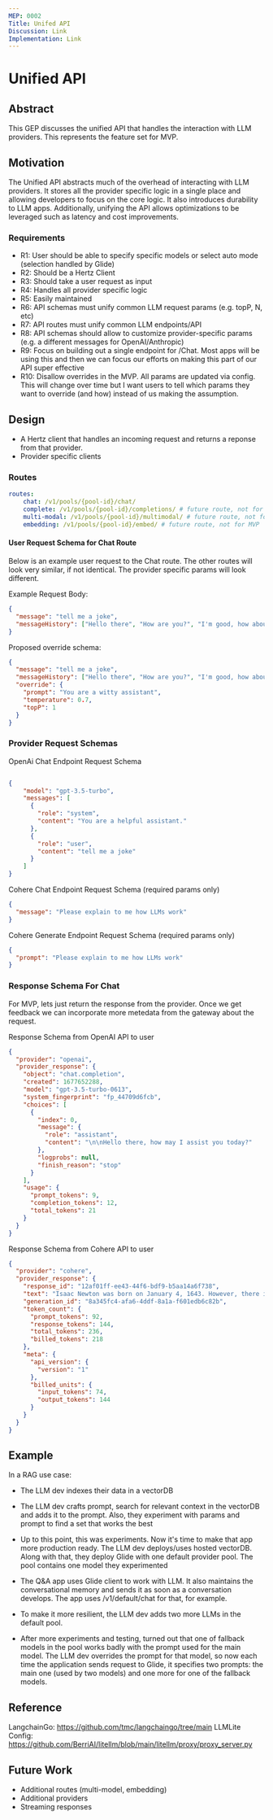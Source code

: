 ```yaml
---
MEP: 0002
Title: Unifed API
Discussion: Link
Implementation: Link
---
```


# Unified API

## Abstract

This GEP discusses the unified API that handles the interaction with LLM providers. This represents the feature set for MVP.

## Motivation


The Unified API abstracts much of the overhead of interacting with LLM providers.
It stores all the provider specific logic in a single place and allowing developers to focus on the core logic. It also introduces durability to LLM apps. Additionally, unifying the API allows optimizations to be leveraged such as latency and cost improvements.


### Requirements

- R1: User should be able to specify specific models or select auto mode (selection handled by Glide)
- R2: Should be a Hertz Client
- R3: Should take a user request as input
- R4: Handles all provider specific logic
- R5: Easily maintained
- R6: API schemas must unify common LLM request params (e.g. topP, N, etc)
- R7: API routes must unify common LLM endpoints/API
- R8: API schemas should allow to customize provider-specific params (e.g. a different messages for OpenAI/Anthropic)
- R9: Focus on building out a single endpoint for /Chat. Most apps will be using this and then we can focus our efforts on making this part of our API super effective
- R10: Disallow overrides in the MVP. All params are updated via config. This will change over time but I want users to tell which params they want to override (and how) instead of us making the assumption.


## Design


- A Hertz client that handles an incoming request and returns a reponse from that provider.
- Provider specific clients

### Routes
```yaml
routes:
    chat: /v1/pools/{pool-id}/chat/
    complete: /v1/pools/{pool-id}/completions/ # future route, not for MVP
    multi-modal: /v1/pools/{pool-id}/multimodal/ # future route, not for MVP
    embedding: /v1/pools/{pool-id}/embed/ # future route, not for MVP
```


#### User Request Schema for Chat Route

Below is an example user request to the Chat route. The other routes will look very similar, if not identical. The provider specific params will look different.

Example Request Body:


```json
{
  "message": "tell me a joke",
  "messageHistory": ["Hello there", "How are you?", "I'm good, how about you?"]
}
```

Proposed override schema:

```json
{
  "message": "tell me a joke",
  "messageHistory": ["Hello there", "How are you?", "I'm good, how about you?"],
  "override": {
    "prompt": "You are a witty assistant",
    "temperature": 0.7,
    "topP": 1
  }
}
```

### Provider Request Schemas

OpenAi Chat Endpoint Request Schema

```json

{
    "model": "gpt-3.5-turbo",
    "messages": [
      {
        "role": "system",
        "content": "You are a helpful assistant."
      },
      {
        "role": "user",
        "content": "tell me a joke"
      }
    ]
}

```
Cohere Chat Endpoint Request Schema (required params only)

```json
{
  "message": "Please explain to me how LLMs work"
}
```

Cohere Generate Endpoint Request Schema (required params only)

```json
{
  "prompt": "Please explain to me how LLMs work"
}
```

### Response Schema For Chat

For MVP, lets just return the response from the provider. Once we get feedback we can incorporate more metedata from the gateway about the request.

Response Schema from OpenAI API to user

```json
{
  "provider": "openai",
  "provider_response": {
    "object": "chat.completion",
    "created": 1677652288,
    "model": "gpt-3.5-turbo-0613",
    "system_fingerprint": "fp_44709d6fcb",
    "choices": [
      {
        "index": 0,
        "message": {
          "role": "assistant",
          "content": "\n\nHello there, how may I assist you today?"
        },
        "logprobs": null,
        "finish_reason": "stop"
      }
    ],
    "usage": {
      "prompt_tokens": 9,
      "completion_tokens": 12,
      "total_tokens": 21
    }
  }
}


```

Response Schema from Cohere API to user

```json
{
  "provider": "cohere",
  "provider_response": {
    "response_id": "12af01ff-ee43-44f6-bdf9-b5aa14a6f738",
    "text": "Isaac Newton was born on January 4, 1643. However, there is some debate over his birth date, with some records suggesting he was born on December 25, 1642, or even as early as October 24, 1642. Is there anything else you would like to know about Sir Isaac Newton?",
    "generation_id": "8a345fc4-afa6-4ddf-8a1a-f601edb6c82b",
    "token_count": {
      "prompt_tokens": 92,
      "response_tokens": 144,
      "total_tokens": 236,
      "billed_tokens": 218
    },
    "meta": {
      "api_version": {
        "version": "1"
      },
      "billed_units": {
        "input_tokens": 74,
        "output_tokens": 144
      }
    }
  }
}


```

## Example

In a RAG use case:

- The LLM dev indexes their data in a vectorDB

- The LLM dev crafts prompt, search for relevant context in the vectorDB and adds it to the prompt. Also, they experiment with params and prompt to find a set that works the best

- Up to this point, this was experiments. Now it's time to make that app more production ready. The LLM dev deploys/uses hosted vectorDB. Along with that, they deploy Glide with one default provider pool. The pool contains one model they experimented

- The Q&A app uses Glide client to work with LLM. It also maintains the conversational memory and sends it as soon as a conversation develops. The app uses /v1/default/chat for that, for example.

- To make it more resilient, the LLM dev adds two more LLMs in the default pool.

- After more experiments and testing, turned out that one of fallback models in the pool works badly with the prompt used for the main model. The LLM dev overrides the prompt for that model, so now each time the application sends request to Glide, it specifies two prompts: the main one (used by two models) and one more for one of the fallback models.

## Reference

LangchainGo: https://github.com/tmc/langchaingo/tree/main
LLMLite Config: https://github.com/BerriAI/litellm/blob/main/litellm/proxy/proxy_server.py

## Future Work

- Additional routes (multi-model, embedding)
- Additional providers
- Streaming responses
